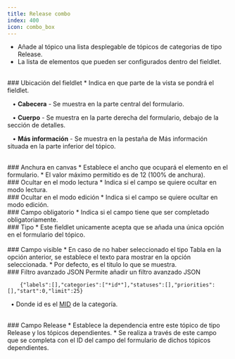 ```yaml
---
title: Release combo
index: 400
icon: combo_box
---
```

* Añade al tópico una lista desplegable de tópicos de categorias de tipo Release.
* La lista de elementos que pueden ser configurados dentro del fieldlet.

<br />
### Ubicación del fieldlet
* Indica en que parte de la vista se pondrá el fieldlet. <br />

&nbsp; &nbsp;• **Cabecera** - Se muestra en la parte central del formulario. <br />

&nbsp; &nbsp;• **Cuerpo** - Se muestra en la parte derecha del formulario, debajo de la sección de detalles.<br />

&nbsp; &nbsp;• **Más información** - Se muestra en la pestaña de Más información situada en la parte inferior del tópico.<br />

<br />
### Anchura en canvas
* Establece el ancho que ocupará el elemento en el formulario.
* El valor máximo permitido es de 12 (100% de anchura).

<br />
### Ocultar en el modo lectura
* Indica si el campo se quiere ocultar en modo lectura.

<br />
### Ocultar en el modo edición
* Indica si el campo se quiere ocultar en modo edición.

<br />
### Campo obligatorio
* Indica si el campo tiene que ser completado obligatoriamente.

<br />
### Tipo
* Este fieldlet unicamente acepta que se añada una única opción en el formulario del tópico. <br />

<br />
### Campo visible
* En caso de no haber seleccionado el tipo Tabla en la opción anterior, se establece el texto para mostrar en la opción seleccionada.
* Por defecto, es el titulo lo que se muestra.

<br />
### Filtro avanzado JSON
Permite añadir un filtro avanzado JSON

            
        {"labels":[],"categories":["*id*"],"statuses":[],"priorities":[],"start":0,"limit":25} 


&nbsp;&nbsp;• Donde id es el [MID](Conceptos/mid) de la categoría.

<br />
### Campo Release
* Establece la dependencia entre este tópico de tipo Release y los tópicos dependientes.
* Se realiza a través de este campo que se completa con el ID del campo del formulario de dichos tópicos dependientes.